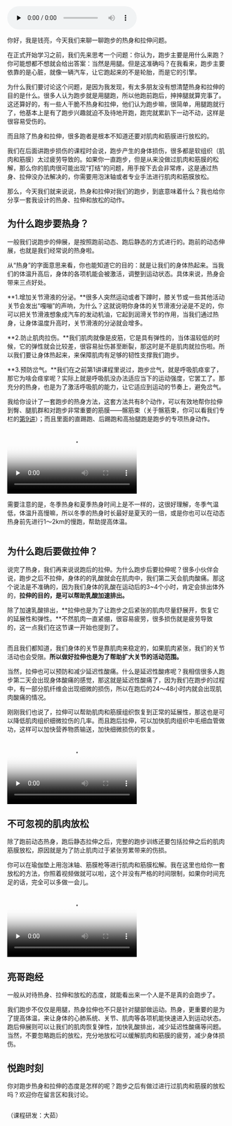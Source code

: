 <audio id="audio" title="03 | 为什么跑步要先热身？" controls="" preload="none"><source id="mp3" src="https://static001.geekbang.org/resource/audio/8a/74/8aab585b01ff6f197731d57b2c275374.mp3"></audio>

你好，我是钱亮，今天我们来聊一聊跑步的热身和拉伸问题。

在正式开始学习之前，我们先来思考一个问题：你认为，跑步主要是用什么来跑？你可能想都不想就会给出答案：当然是用腿。但是这准确吗？在我看来，跑步主要依靠的是心脏，就像一辆汽车，让它跑起来的不是轮胎，而是它的引擎。

为什么我们要讨论这个问题，是因为我发现，有太多朋友没有想清楚热身和拉伸的目的是什么。很多人认为跑步就是用腿跑，所以他跑前跑后，抻抻腿就算完事了。这还算好的，有一些人干脆不热身和拉伸，他们认为跑步嘛，很简单，用腿跑就行了，他基本上是有了跑步兴趣就迫不及待地开跑，跑完就累趴下一动不动，这样是很容易受伤的。

而且除了热身和拉伸，很多跑者是根本不知道还要对肌肉和筋膜进行放松的。

我们在后面讲跑步损伤的课程时会说，跑步产生的身体损伤，很多都是软组织（肌肉和筋膜）太过疲劳导致的。如果你一直跑步，但是从来没做过肌肉和筋膜的松解，那么你的肌肉很可能出现“打结”的问题，用手按下去会非常疼，这是通过热身、拉伸没办法解决的，你需要用泡沫轴或者专业手法进行肌肉和筋膜放松。

那么，今天我们就来说说，热身和拉伸对我们的跑步，到底意味着什么？我也给你分享一套我设计的热身、拉伸和放松的动作。

## 为什么跑步要热身？

一般我们说跑步的伸展，是按照跑前动态、跑后静态的方式进行的。跑前的动态伸展，也就是我们经常说的热身啦。

从“热身”的字面意思来看，你也能知道它的目的：就是让我们的身体热起来。当我们的体温升高后，身体的各项机能会被激活，调整到运动状态。具体来说，热身会带来三点好处。

**1.增加关节滑液的分泌。**很多人突然运动或者下蹲时，膝关节或一些其他活动关节会发出“嘎嘣”的声响，为什么？这就说明你身体的关节滑液分泌是不足的，你可以把关节滑液想象成汽车的发动机油，它起到润滑关节的作用，当我们通过热身，让身体温度升高时，关节滑液的分泌就会增多。

**2.防止肌肉拉伤。**我们肌肉就像是皮筋，它是具有弹性的，当体温较低的时候，它的弹性就会比较差，很容易扯伤甚至断裂，那这时是不是肌肉就拉伤啦。所以我们要让身体热起来，来保障肌肉有足够的韧性支撑我们跑步。

**3.预防岔气。**我们在之前第1讲课程里说过，跑步岔气，就是呼吸肌痉挛了，那它为啥会痉挛呢？实际上就是呼吸肌没办法适应当下的运动强度，它罢工了。那充分的热身，也是为了激活呼吸肌的能力，让它适应到运动的节奏上，避免岔气。

我给你设计了一套跑步的热身方法，这套方法共有8个动作，可以有效地帮你拉伸到臀、腿肌群和对跑步非常重要的筋膜——髂筋束（关于髂筋束，你可以看我们专栏的[第9讲](https://time.geekbang.org/column/article/290411)）；而且里面的直踢跑、后踢跑和高抬腿跑是跑步的专项热身动作。

<video poster="https://media001.geekbang.org/212ef05596f143dc929fbb20757ba647/snapshots/2e531a7025774475ba4003aceae32821-00005.jpg" preload="none" controls=""><source src="https://media001.geekbang.org/customerTrans/7e27d07d27d407ebcc195a0e78395f55/1fda3cac-174cdff3994-0000-0000-01d-dbacd.mp4" type="video/mp4"><source src=" https://media001.geekbang.org/ae520c5046104843a78b83ee43ee32db/fe89db3ae2df4297b390592dbca5fa53-a5b2148fc3d578d2ad971ae2c70e9d5e-sd.m3u8" type="application/x-mpegURL"></video>

需要注意的是，冬季热身和夏季热身时间上是不一样的，这很好理解，冬季气温低，体温升高慢嘛，所以冬季的热身时长最好是夏天的一倍，或是你也可以在动态热身前先进行1～2km的慢跑，帮助提高体温。

<img src="https://static001.geekbang.org/resource/image/2c/26/2c38dcebb2aaefd4f45fc05f6c78e226.jpeg" alt="">

## 为什么跑后要做拉伸？

说完了热身，我们再来说说跑后的拉伸。为什么跑步后要拉伸呢？很多小伙伴会说，跑步之后不拉伸，身体的的乳酸就会在肌肉中，我们第二天会肌肉酸痛。那这个说法是不准确的，因为我们身体的乳酸在运动后的3~4个小时，肯定会排出体外的，**拉伸的目的，是可以帮助乳酸加速排出。**

除了加速乳酸排出，**拉伸也是为了让跑步之后紧张的肌肉尽量舒展开，恢复它的延展性和弹性。**不然肌肉一直紧绷，很容易疲劳，很多损伤就是疲劳导致的，这一点我们在这节课一开始也提到了。

<img src="https://static001.geekbang.org/resource/image/99/a4/99ab587f1725e838340e75ccf39823a4.jpeg" alt="">

而且我们都知道，我们身体的关节是靠肌肉来稳定的，如果肌肉紧张，我们的关节活动也会受限。**所以做好拉伸也是为了帮助扩大关节的活动范围。**

当然，拉伸也可以预防和减少延迟性酸痛。什么是延迟性酸疼呢？我相信很多人跑步第二天会出现身体酸痛的感觉，那这就是延迟性酸痛了，因为我们在跑步的过程中，有一部分肌纤维会出现细微的损伤，所以在跑后的24～48小时内就会出现肌肉酸痛的情况。

刚刚我们也说了，拉伸可以帮助肌肉和筋膜组织恢复到正常的延展性，那这也是可以降低肌肉组织细微拉伤的几率。而且跑后拉伸，可以加快肌肉组织中毛细血管做功，这样可以加快营养物质输送，加快细微损伤的恢复。

<video poster="https://media001.geekbang.org/777308132d66488e9f5d34b407e6a8aa/snapshots/b245cd4950c446469e931e3854e54bd2-00005.jpg" preload="none" controls=""><source src="https://media001.geekbang.org/customerTrans/7e27d07d27d407ebcc195a0e78395f55/3403f3c5-174cdff471f-0000-0000-01d-dbacd.mp4" type="video/mp4"><source src=" https://media001.geekbang.org/1b3ce277b67a4a6ab8682bb44aab4c01/ff7a55a4b0734f12bf86c91bf83efa13-500f09e1575b8b16c958c73aec185a6d-sd.m3u8" type="application/x-mpegURL"></video>

## 不可忽视的肌肉放松

除了跑前动态热身，跑后静态拉伸之后，完整的跑步训练还要包括拉伸之后的肌肉筋膜放松，原因就是为了防止肌肉过于紧张劳累带来的伤损。

你可以在瑜伽垫上用泡沫轴、筋膜枪等进行肌肉和筋膜松解。我在这里也给你一套放松的方法，你照着视频做就可以啦，这个并没有严格的时间限制，如果你时间充足的话，完全可以多做一会儿。

<video poster="https://media001.geekbang.org/f732d0a7ad1f4a438ef97ab96a1cd99c/snapshots/dab0dab664b648d381728d5a8ef2973b-00005.jpg" preload="none" controls=""><source src="https://media001.geekbang.org/customerTrans/7e27d07d27d407ebcc195a0e78395f55/344f578f-174ce0a823d-0000-0000-01d-dbacd.mp4" type="video/mp4"><source src=" https://media001.geekbang.org/6185772929b542a1ab2be9a68ed4b8bd/de2e6c577aac4d40b3304d5cdaa467b0-5cc9d1e53fbda8ed192b1311ca6989c1-sd.m3u8" type="application/x-mpegURL"></video>

## 亮哥跑经

一般从对待热身、拉伸和放松的态度，就能看出来一个人是不是真的会跑步了。

我们跑步不仅仅是用腿，热身拉伸也不只是针对腿部做运动。热身，更重要的是为了提高体温，来让身体的心肺系统、关节、肌肉等各项机能快速进入到运动状态。跑后伸展则可以让我们的肌肉恢复弹性，加快乳酸排出，减少延迟性酸痛等问题。当然，不要忽略跑后的放松，充分地放松可以缓解肌肉和筋膜的疲劳，减少身体损伤。

## 悦跑时刻

你对跑步热身和拉伸的态度是怎样的呢？跑步之后有做过进行过肌肉和筋膜的放松吗？欢迎你在留言区和我讨论。

<img src="https://static001.geekbang.org/resource/image/c3/a9/c347a8df92203665b2ce5159687705a9.jpg" alt="">

（课程研发：大茹）
